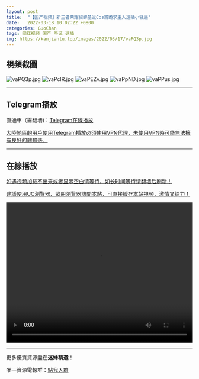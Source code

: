 ```yaml
---
layout: post
title:  "【国产视频】新王者荣耀貂蝉圣诞Cos篇跪求主人速插小骚逼"
date:   2022-03-18 10:02:22 +0800
categories: GuoChan
tags: 网红视频 国产 圣诞 速插
img: https://kanjiantu.top/images/2022/03/17/vaPQ3p.jpg
---
```



## 視頻截圖

![vaPQ3p.jpg](https://kanjiantu.top/images/2022/03/17/vaPQ3p.jpg)
![vaPclR.jpg](https://kanjiantu.top/images/2022/03/17/vaPclR.jpg)
![vaPEZv.jpg](https://kanjiantu.top/images/2022/03/17/vaPEZv.jpg)
![vaPpND.jpg](https://kanjiantu.top/images/2022/03/17/vaPpND.jpg)
![vaPPus.jpg](https://kanjiantu.top/images/2022/03/17/vaPPus.jpg)

* * *
## Telegram播放

直通車（需翻墻)：[Telegram在線播放](https://t.me/mimeijingxuan/170)

<u>大陸地區的用戶使用Telegram播放必須使用VPN代理，未使用VPN時可能無法擁有良好的體驗感。</u> 
* * *
## 在線播放
<u>如遇视频加载不出来或者显示空白请等待，如长时间等待请翻墙后刷新！</u>

<u>建議使用UC瀏覽器、歐朋瀏覽器訪問本站，可直接緩存本站視頻，激情又給力！</u>
<center><video src="https://cdn.publer.io/uploads/videos/624715c0db2797343b249aa3/d2d2c624e9f8809e4d1c39da8f04f01a.mp4" width="100%" height="380px" controls="controls"></video></center>

* * *
更多優質資源盡在**迷妹精選**！

唯一資源電報群：[點我入群](https://t.me/mimeijingxuan)


